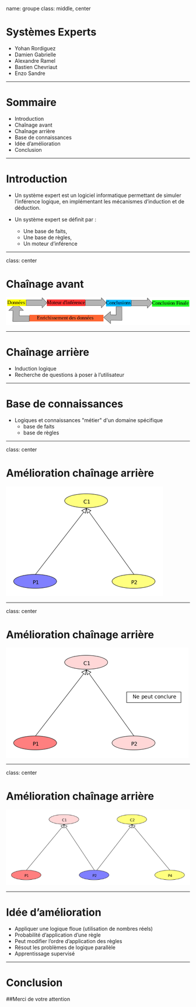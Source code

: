 name: groupe
class: middle, center

# Systèmes Experts

* Yohan Rordiguez
* Damien Gabrielle
* Alexandre Ramel
* Bastien Chevriaut
* Enzo Sandre

---

# Sommaire

* Introduction
* Chaînage avant
* Chaînage arrière
* Base de connaissances
* Idée d’amélioration
* Conclusion

---

# Introduction

* Un système expert est un logiciel informatique permettant de simuler l’inférence logique, en implémentant les mécanismes d’induction et de déduction.

* Un système expert se déﬁnit par : 
   * Une base de faits, 
   * Une base de règles, 
   * Un moteur d’inférence


---

class: center
# Chaînage avant

![image](5.png)

---

# Chaînage arrière

* Induction logique
* Recherche de questions à poser à l’utilisateur

---

# Base de connaissances

* Logiques et connaissances "métier" d'un domaine spécifique
    * base de faits
    * base de règles

---

class: center
# Amélioration chaînage arrière

![image](1.png)

---

class: center
# Amélioration chaînage arrière

![image](2.png)

---

class: center
# Amélioration chaînage arrière

![image](4.png)

---

# Idée d’amélioration

* Appliquer une logique floue (utilisation de nombres réels)
 * Probabilité d’application d’une règle
 * Peut modifier l’ordre d’application des règles
 * Résout les problèmes de logique parallèle
* Apprentissage supervisé

---

# Conclusion

##Merci de votre attention
